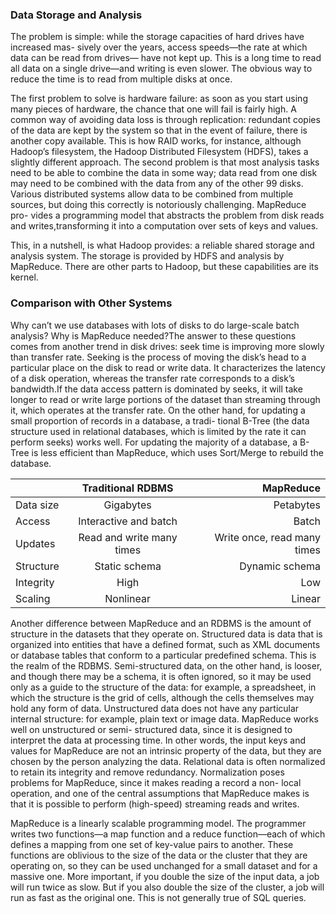 ### Data Storage and Analysis
The problem is simple: while the storage capacities of hard drives have increased mas- sively over the years, access speeds—the rate at which data can be read from drives— have not kept up. This is a long time to read all data on a single drive—and writing is even slower. The obvious way to reduce the time is to read from multiple disks at once. 

The first problem to solve is hardware failure: as soon as you start using many pieces of hardware, the chance that one will fail is fairly high. A common way of avoiding data loss is through replication: redundant copies of the data are kept by the system so that in the event of failure, there is another copy available. This is how RAID works, for instance, although Hadoop’s filesystem, the Hadoop Distributed Filesystem (HDFS), takes a slightly different approach.
The second problem is that most analysis tasks need to be able to combine the data in some way; data read from one disk may need to be combined with the data from any of the other 99 disks. Various distributed systems allow data to be combined from multiple sources, but doing this correctly is notoriously challenging. MapReduce pro- vides a programming model that abstracts the problem from disk reads and writes,transforming it into a computation over sets of keys and values.

This, in a nutshell, is what Hadoop provides: a reliable shared storage and analysis system. The storage is provided by HDFS and analysis by MapReduce. There are other parts to Hadoop, but these capabilities are its kernel.

### Comparison with Other Systems
Why can’t we use databases with lots of disks to do large-scale batch analysis? Why is MapReduce needed?The answer to these questions comes from another trend in disk drives: seek time is improving more slowly than transfer rate. Seeking is the process of moving the disk’s head to a particular place on the disk to read or write data. It characterizes the latency of a disk operation, whereas the transfer rate corresponds to a disk’s bandwidth.If the data access pattern is dominated by seeks, it will take longer to read or write large portions of the dataset than streaming through it, which operates at the transfer rate. On the other hand, for updating a small proportion of records in a database, a tradi- tional B-Tree (the data structure used in relational databases, which is limited by the rate it can perform seeks) works well. For updating the majority of a database, a B-Tree is less efficient than MapReduce, which uses Sort/Merge to rebuild the database.


|  | Traditional RDBMS | MapReduce  |
| ------------- |:-------------:| -----:|
| Data size  | Gigabytes | Petabytes |
| Access  | Interactive and batch | Batch |
| Updates      | Read and write many times |   Write once, read many times |
| Structure | Static schema |   Dynamic schema |
| Integrity | High    |   Low |
| Scaling | Nonlinear      |   Linear|

Another difference between MapReduce and an RDBMS is the amount of structure in the datasets that they operate on. Structured data is data that is organized into entities that have a defined format, such as XML documents or database tables that conform to a particular predefined schema. This is the realm of the RDBMS. Semi-structured data, on the other hand, is looser, and though there may be a schema, it is often ignored, so it may be used only as a guide to the structure of the data: for example, a spreadsheet, in which the structure is the grid of cells, although the cells themselves may hold any form of data. Unstructured data does not have any particular internal structure: for example, plain text or image data. MapReduce works well on unstructured or semi- structured data, since it is designed to interpret the data at processing time. In other words, the input keys and values for MapReduce are not an intrinsic property of the data, but they are chosen by the person analyzing the data.
Relational data is often normalized to retain its integrity and remove redundancy. Normalization poses problems for MapReduce, since it makes reading a record a non- local operation, and one of the central assumptions that MapReduce makes is that it is possible to perform (high-speed) streaming reads and writes.

MapReduce is a linearly scalable programming model. The programmer writes two functions—a map function and a reduce function—each of which defines a mapping from one set of key-value pairs to another. These functions are oblivious to the size of the data or the cluster that they are operating on, so they can be used unchanged for a small dataset and for a massive one. More important, if you double the size of the input data, a job will run twice as slow. But if you also double the size of the cluster, a job will run as fast as the original one. This is not generally true of SQL queries.

